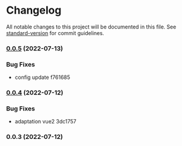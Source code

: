 # Changelog

All notable changes to this project will be documented in this file. See [standard-version](https://github.com/conventional-changelog/standard-version) for commit guidelines.

### [0.0.5](///compare/v0.0.4...v0.0.5) (2022-07-13)


### Bug Fixes

* config update f761685

### [0.0.4](///compare/v0.0.3...v0.0.4) (2022-07-12)


### Bug Fixes

* adaptation vue2 3dc1757

### 0.0.3 (2022-07-12)
